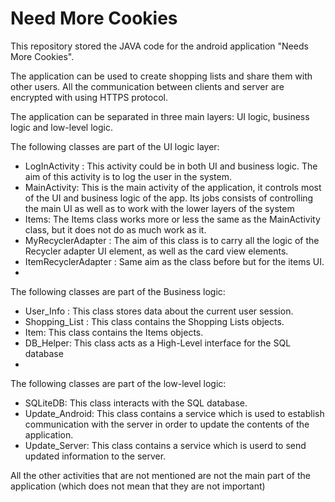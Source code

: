 # Need More Cookies

This repository stored the JAVA code for the android application "Needs More Cookies". 

The application can be used to create shopping lists and share them with other users. All the communication between clients and server are encrypted with using HTTPS protocol.

The application can be separated in three main layers: UI logic, business logic and low-level logic. 

The following classes are part of the UI logic layer:

- LogInActivity : This activity could be in both UI and business logic. The aim of this activity is to log the user in the system.
- MainActivity: This is the main activity of the application, it controls most of the UI and business logic of the app. Its jobs consists of controlling the main UI as well as to work with the lower layers of the system
- Items: The Items class works more or less the same as the MainActivity class, but it does not do as much work as it.
- MyRecyclerAdapter : The aim of this class is to carry all the logic of the Recycler adapter UI element, as well as the card view elements.
- ItemRecyclerAdapter : Same aim as the class before but for the items UI.
-
The following classes are part of the Business logic:

- User_Info : This class stores data about the current user session.
- Shopping_List : This class contains the Shopping Lists objects.
- Item: This class contains the Items objects.
- DB_Helper: This class acts as a High-Level interface for the SQL database
- 
The following classes are part of the low-level logic:
- SQLiteDB: This class interacts with the SQL database.
- Update_Android: This class contains a service which is used to establish communication with the server in order to update the contents of the application.
- Update_Server: This class contains a service which is userd to send updated information to the server.


All the other activities that are not mentioned are not the main part of the application (which does not mean that they are not important) 

